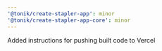 ```yaml
---
'@tonik/create-stapler-app': minor
'@tonik/create-stapler-app-core': minor
---
```


Added instructions for pushing built code to Vercel

